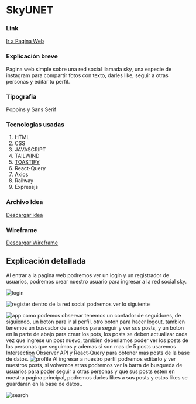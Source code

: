 
#  SkyUNET

### Link 
[Ir a Pagina Web](https://skyclient-production.up.railway.app/login)

### Explicación breve

Pagina web simple sobre una red social llamada sky, una especie de instagram para compartir fotos con texto, darles like, seguir a otras personas y editar tu perfil.

### Tipografia

Poppins y Sans Serif 	

### Tecnologias usadas
1. HTML
2. CSS
3. JAVASCRIPT 
4. TAILWIND
5. [TOASTIFY](https://apvarun.github.io/toastify-js/)
6. React-Query
7. Axios
8. Railway
9. Expressjs 

### Archivo Idea

[Descargar idea](https://www.mediafire.com/file/dqs6aavcs7lnmie/Proyecto_SKY_Wireframe.pdf/file)

### Wireframe
[Descargar Wireframe](https://www.mediafire.com/file/dqs6aavcs7lnmie/Proyecto_SKY_Wireframe.pdf/file)

##  Explicación detallada

Al entrar a la pagina web podremos ver un login y un registrador de usuarios, podremos crear nuestro usuario para ingresar a la red social sky.

![login](https://img001.prntscr.com/file/img001/38UCFFPFRx-wb9zIvu2PCg.png)

![register](https://img001.prntscr.com/file/img001/cjOHGZKrTwCWVZpVQHmfOA.png)
dentro de la red social podremos ver lo siguiente

![app](https://img001.prntscr.com/file/img001/b2b03qXfQ0y9BScSqJjB4A.png)
como podemos observar tenemos un contador de seguidores, de siguiendo, un boton para ir al perfil, otro boton para hacer logout, tambien tenemos un buscador de usuarios para seguir y ver sus posts, y un boton en la parte de abajo para crear los pots, los posts se deben actualizar cada vez que ingrese un post nuevo, tambien deberiamos poder ver los posts de las personas que seguimos y ademas si son mas de 5 posts usaremos Intersection Observer API y React-Query para obtener mas posts de la base de datos.
![profile](https://img001.prntscr.com/file/img001/eTlwX4_vQ321jV1vI3xUHg.png)
Al ingresar a nuestro perfil podremos editarlo y ver nuestros posts, si volvemos atras podremos ver la barra de busqueda de usuarios para poder seguir a otras personas y que sus posts esten en nuestra pagina principal, podremos darles likes a sus posts y estos likes se guardaran en la base de datos..

![search](https://img001.prntscr.com/file/img001/N1klLsgWQvqa5np_985tlA.png)



